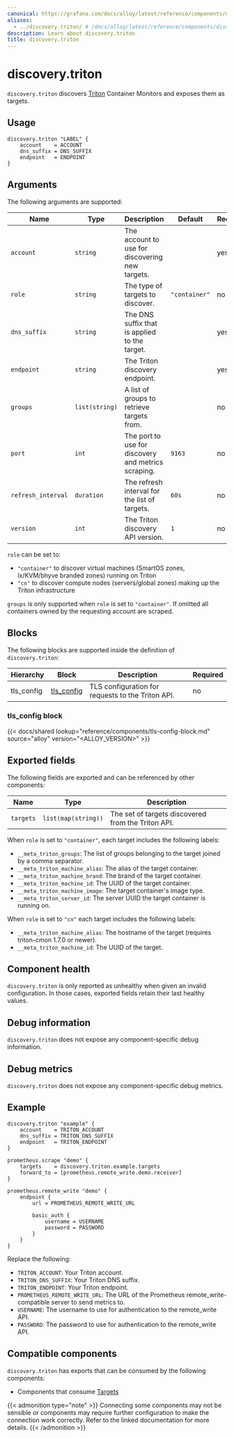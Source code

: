 ```yaml
---
canonical: https://grafana.com/docs/alloy/latest/reference/components/discovery/discovery.triton/
aliases:
  - ../discovery.triton/ # /docs/alloy/latest/reference/components/discovery.triton/
description: Learn about discovery.triton
title: discovery.triton
---
```


# discovery.triton

`discovery.triton` discovers [Triton][] Container Monitors and exposes them as targets.

[Triton]: https://www.tritondatacenter.com

## Usage

```alloy
discovery.triton "LABEL" {
	account    = ACCOUNT
	dns_suffix = DNS_SUFFIX
	endpoint   = ENDPOINT
}
```

## Arguments

The following arguments are supported:

Name               | Type           | Description                                         | Default       | Required
------------------ | -------------- | --------------------------------------------------- | ------------- | --------
`account`          | `string`       | The account to use for discovering new targets.     |               | yes
`role`             | `string`       | The type of targets to discover.                    | `"container"` | no
`dns_suffix`       | `string`       | The DNS suffix that is applied to the target.       |               | yes
`endpoint`         | `string`       | The Triton discovery endpoint. 					  |               | yes
`groups`           | `list(string)` | A list of groups to retrieve targets from.          |               | no
`port`             | `int`          | The port to use for discovery and metrics scraping. | `9163`        | no
`refresh_interval` | `duration`     | The refresh interval for the list of targets.       | `60s`         | no
`version`          | `int`          | The Triton discovery API version.                   | `1`           | no

`role` can be set to:
* `"container"` to discover virtual machines (SmartOS zones, lx/KVM/bhyve branded zones) running on Triton
* `"cn"` to discover compute nodes (servers/global zones) making up the Triton infrastructure

`groups` is only supported when `role` is set to `"container"`.
If omitted all containers owned by the requesting account are scraped.

## Blocks
The following blocks are supported inside the definition of
`discovery.triton`:

Hierarchy  | Block          | Description                                       | Required
-----------|----------------|---------------------------------------------------|---------
tls_config | [tls_config][] | TLS configuration for requests to the Triton API. | no

[tls_config]: #tls_config-block

### tls_config block

{{< docs/shared lookup="reference/components/tls-config-block.md" source="alloy" version="<ALLOY_VERSION>" >}}

## Exported fields

The following fields are exported and can be referenced by other components:

Name      | Type                | Description
----------|---------------------|---------------------------------------------------
`targets` | `list(map(string))` | The set of targets discovered from the Triton API.

When `role` is set to `"container"`, each target includes the following labels:

* `__meta_triton_groups`: The list of groups belonging to the target joined by a comma separator.
* `__meta_triton_machine_alias`: The alias of the target container.
* `__meta_triton_machine_brand`: The brand of the target container.
* `__meta_triton_machine_id`: The UUID of the target container.
* `__meta_triton_machine_image`: The target container's image type.
* `__meta_triton_server_id`: The server UUID the target container is running on.

When `role` is set to `"cn"` each target includes the following labels:

* `__meta_triton_machine_alias`: The hostname of the target (requires triton-cmon 1.7.0 or newer).
* `__meta_triton_machine_id`: The UUID of the target.

## Component health

`discovery.triton` is only reported as unhealthy when given an invalid configuration.
In those cases, exported fields retain their last healthy values.

## Debug information

`discovery.triton` does not expose any component-specific debug information.

## Debug metrics

`discovery.triton` does not expose any component-specific debug metrics.

## Example

```alloy
discovery.triton "example" {
	account    = TRITON_ACCOUNT
	dns_suffix = TRITON_DNS_SUFFIX
	endpoint   = TRITON_ENDPOINT
}

prometheus.scrape "demo" {
	targets    = discovery.triton.example.targets
	forward_to = [prometheus.remote_write.demo.receiver]
}

prometheus.remote_write "demo" {
	endpoint {
		url = PROMETHEUS_REMOTE_WRITE_URL

		basic_auth {
			username = USERNAME
			password = PASSWORD
		}
	}
}
```
Replace the following:
  - `TRITON_ACCOUNT`: Your Triton account.
  - `TRITON_DNS_SUFFIX`: Your Triton DNS suffix.
  - `TRITON_ENDPOINT`: Your Triton endpoint.
  - `PROMETHEUS_REMOTE_WRITE_URL`: The URL of the Prometheus remote_write-compatible server to send metrics to.
  - `USERNAME`: The username to use for authentication to the remote_write API.
  - `PASSWORD`: The password to use for authentication to the remote_write API.

<!-- START GENERATED COMPATIBLE COMPONENTS -->

## Compatible components

`discovery.triton` has exports that can be consumed by the following components:

- Components that consume [Targets](../../../compatibility/#targets-consumers)

{{< admonition type="note" >}}
Connecting some components may not be sensible or components may require further configuration to make the connection work correctly.
Refer to the linked documentation for more details.
{{< /admonition >}}

<!-- END GENERATED COMPATIBLE COMPONENTS -->
